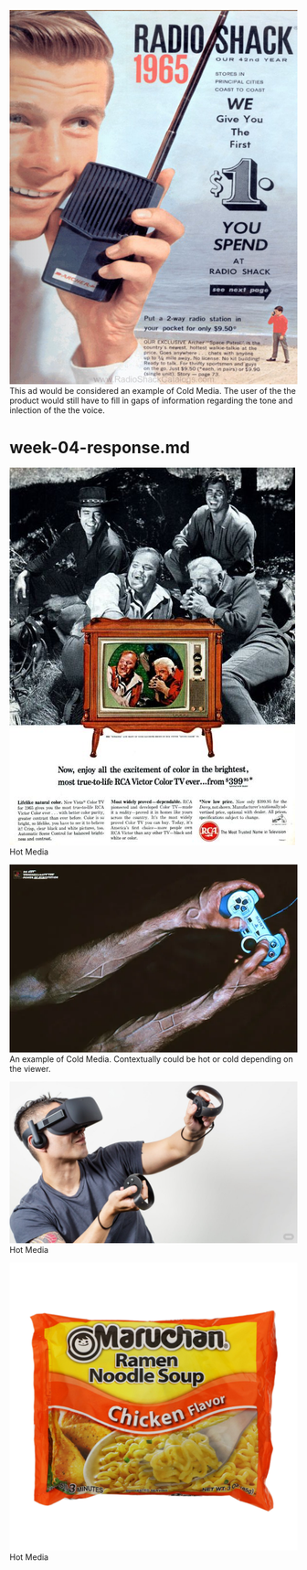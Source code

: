 ![walkietalkiead](walkietalkie.jpg)
This ad would be considered an example of Cold Media. The user of the the product would still have to fill in gaps of information regarding the tone and inlection of the the voice. 
# week-04-response.md
![RCATv](RCA.jpg) Hot Media


![Early 2000s ad for Playstation](playstation.jpg) An example of Cold Media. 
Contextually could be hot or cold depending on the viewer.

![Virtualrealityad](vr.jpg) Hot Media

![RamenNoodles](ramennoodle.jpg) Hot Media
